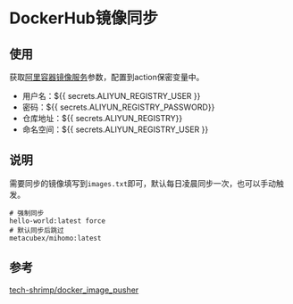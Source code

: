 # DockerHub镜像同步

## 使用

获取[阿里容器镜像服务](https://cr.console.aliyun.com/)参数，配置到action保密变量中。

* 用户名：${{ secrets.ALIYUN_REGISTRY_USER }}
* 密码：${{ secrets.ALIYUN_REGISTRY_PASSWORD}}
* 仓库地址：${{ secrets.ALIYUN_REGISTRY}}
* 命名空间：${{ secrets.ALIYUN_REGISTRY_USER }}

## 说明

需要同步的镜像填写到`images.txt`即可，默认每日凌晨同步一次，也可以手动触发。

```
# 强制同步
hello-world:latest force
# 默认同步后跳过
metacubex/mihomo:latest
```

## 参考

[tech-shrimp/docker_image_pusher](https://github.com/tech-shrimp/docker_image_pusher)
